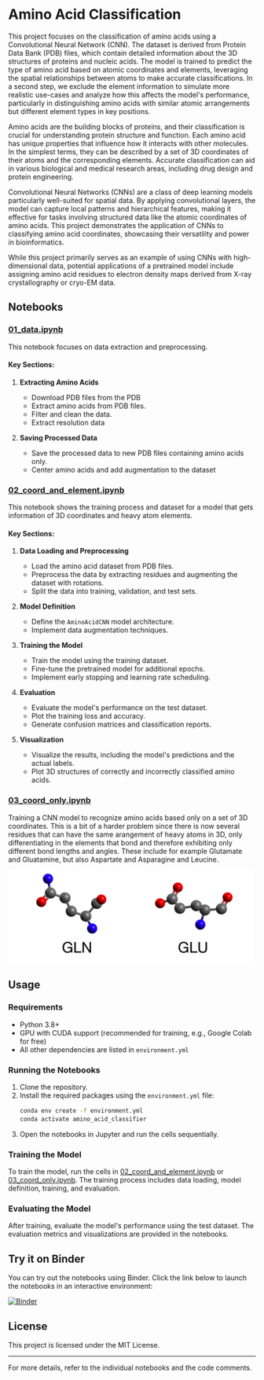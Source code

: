 # Amino Acid Classification

This project focuses on the classification of amino acids using a Convolutional Neural Network (CNN). The dataset is derived from Protein Data Bank (PDB) files, which contain detailed information about the 3D structures of proteins and nucleic acids. The model is trained to predict the type of amino acid based on atomic coordinates and elements, leveraging the spatial relationships between atoms to make accurate classifications. In a second step, we exclude the element information to simulate more realistic use-cases and analyze how this affects the model's performance, particularly in distinguishing amino acids with similar atomic arrangements but different element types in key positions.

Amino acids are the building blocks of proteins, and their classification is crucial for understanding protein structure and function. Each amino acid has unique properties that influence how it interacts with other molecules. In the simplest terms, they can be described by a set of 3D coordinates of their atoms and the corresponding elements. Accurate classification can aid in various biological and medical research areas, including drug design and protein engineering.

Convolutional Neural Networks (CNNs) are a class of deep learning models particularly well-suited for spatial data. By applying convolutional layers, the model can capture local patterns and hierarchical features, making it effective for tasks involving structured data like the atomic coordinates of amino acids. This project demonstrates the application of CNNs to classifying amino acid coordinates, showcasing their versatility and power in bioinformatics.

While this project primarily serves as an example of using CNNs with high-dimensional data, potential applications of a pretrained model include assigning amino acid residues to electron density maps derived from X-ray crystallography or cryo-EM data. 

## Notebooks

### [01_data.ipynb](01_data.ipynb)

This notebook focuses on data extraction and preprocessing.

#### Key Sections:

1. **Extracting Amino Acids**
    - Download PDB files from the PDB
    - Extract amino acids from PDB files.
    - Filter and clean the data.
    - Extract resolution data

2. **Saving Processed Data**
    - Save the processed data to new PDB files containing amino acids only.
    - Center amino acids and add augmentation to the dataset

### [02_coord_and_element.ipynb](02_coord_and_element.ipynb)

This notebook shows the training process and dataset for a model that gets information of 3D coordinates and heavy atom elements.

#### Key Sections:

1. **Data Loading and Preprocessing**
    - Load the amino acid dataset from PDB files.
    - Preprocess the data by extracting residues and augmenting the dataset with rotations.
    - Split the data into training, validation, and test sets.

2. **Model Definition**
    - Define the `AminoAcidCNN` model architecture.
    - Implement data augmentation techniques.

3. **Training the Model**
    - Train the model using the training dataset.
    - Fine-tune the pretrained model for additional epochs.
    - Implement early stopping and learning rate scheduling.

4. **Evaluation**
    - Evaluate the model's performance on the test dataset.
    - Plot the training loss and accuracy.
    - Generate confusion matrices and classification reports.

5. **Visualization**
    - Visualize the results, including the model's predictions and the actual labels.
    - Plot 3D structures of correctly and incorrectly classified amino acids.

### [03_coord_only.ipynb](03_coord_only.ipynb)

Training a CNN model to recognize amino acids based only on a set of 3D coordinates. This is a bit of a harder problem since there is now several residues that can have the same arangement of heavy atoms in 3D, only differentiating in the elements that bond and therefore exhibiting only different bond lengths and angles. These include for example Glutamate and Gluatamine, but also Aspartate and Asparagine and Leucine.

<img src="figures/GLNvsGLU.png" alt="Description" width="500"/>

## Usage

### Requirements

- Python 3.8+
- GPU with CUDA support (recommended for training, e.g., Google Colab for free)
- All other dependencies are listed in `environment.yml`

### Running the Notebooks

1. Clone the repository.
2. Install the required packages using the `environment.yml` file:
    ```bash
    conda env create -f environment.yml
    conda activate amino_acid_classifier
    ```
3. Open the notebooks in Jupyter and run the cells sequentially.

### Training the Model

To train the model, run the cells in [02_coord_and_element.ipynb](02_coord_and_element.ipynb) or [03_coord_only.ipynb](03_coord_only.ipynb). The training process includes data loading, model definition, training, and evaluation.

### Evaluating the Model

After training, evaluate the model's performance using the test dataset. The evaluation metrics and visualizations are provided in the notebooks.

## Try it on Binder

You can try out the notebooks using Binder. Click the link below to launch the notebooks in an interactive environment:

[![Binder](https://mybinder.org/badge_logo.svg)](https://mybinder.org/v2/gh/tobias/AminoAcidClassifier/main)

## License

This project is licensed under the MIT License.

---

For more details, refer to the individual notebooks and the code comments.
